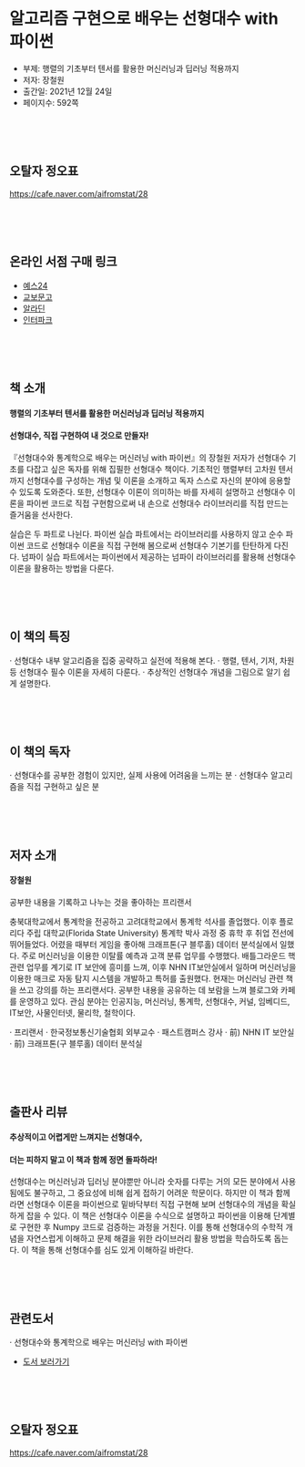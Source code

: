 # 알고리즘 구현으로 배우는 선형대수 with 파이썬

- 부제: 행렬의 기초부터 텐서를 활용한 머신러닝과 딥러닝 적용까지
- 저자: 장철원
- 출간일: 2021년 12월 24일
- 페이지수: 592쪽

<br><br><br>
## 오탈자 정오표
https://cafe.naver.com/aifromstat/28

<br><br><br>
## 온라인 서점 구매 링크
- [예스24](http://www.yes24.com/Product/Goods/105772247)
- [교보문고](http://www.kyobobook.co.kr/product/detailViewKor.laf?ejkGb=KOR&mallGb=KOR&barcode=9791165921125&orderClick=LET&Kc=)
- [알라딘](https://www.aladin.co.kr/shop/wproduct.aspx?ItemId=285412337)
- [인터파크](http://book.interpark.com/product/BookDisplay.do?_method=detail&sc.shopNo=0000400000&sc.prdNo=354391293&pis1=book&pis2=product)

<br><br><br>
## 책 소개
<h4>행렬의 기초부터 텐서를 활용한 머신러닝과 딥러닝 적용까지</h4>
<h4>선형대수, 직접 구현하여 내 것으로 만들자!</h4>
『선형대수와 통계학으로 배우는 머신러닝 with 파이썬』의 장철원 저자가 선형대수 기초를 다잡고 싶은 독자를 위해 집필한 선형대수 책이다. 기초적인 행렬부터 고차원 텐서까지 선형대수를 구성하는 개념 및 이론을 소개하고 독자 스스로 자신의 분야에 응용할 수 있도록 도와준다. 또한, 선형대수 이론이 의미하는 바를 자세히 설명하고 선형대수 이론을 파이썬 코드로 직접 구현함으로써 내 손으로 선형대수 라이브러리를 직접 만드는 즐거움을 선사한다.

실습은 두 파트로 나뉜다. 파이썬 실습 파트에서는 라이브러리를 사용하지 않고 순수 파이썬 코드로 선형대수 이론을 직접 구현해 봄으로써 선형대수 기본기를 탄탄하게 다진다. 넘파이 실습 파트에서는 파이썬에서 제공하는 넘파이 라이브러리를 활용해 선형대수 이론을 활용하는 방법을 다룬다.

<br><br><br>
## 이 책의 특징
· 선형대수 내부 알고리즘을 집중 공략하고 실전에 적용해 본다.
· 행렬, 텐서, 기저, 차원 등 선형대수 필수 이론을 자세히 다룬다.
· 추상적인 선형대수 개념을 그림으로 알기 쉽게 설명한다.

<br><br><br>
## 이 책의 독자
· 선형대수를 공부한 경험이 있지만, 실제 사용에 어려움을 느끼는 분
· 선형대수 알고리즘을 직접 구현하고 싶은 분

<br><br><br>
## 저자 소개
<h4>장철원</h4>

공부한 내용을 기록하고 나누는 것을 좋아하는 프리랜서

충북대학교에서 통계학을 전공하고 고려대학교에서 통계학 석사를 졸업했다. 이후 플로리다 주립 대학교(Florida State University) 통계학 박사 과정 중 휴학 후 취업 전선에 뛰어들었다. 어렸을 때부터 게임을 좋아해 크래프톤(구 블루홀) 데이터 분석실에서 일했다. 주로 머신러닝을 이용한 이탈률 예측과 고객 분류 업무를 수행했다. 배틀그라운드 핵 관련 업무를 계기로 IT 보안에 흥미를 느껴, 이후 NHN IT보안실에서 일하며 머신러닝을 이용한 매크로 자동 탐지 시스템을 개발하고 특허를 출원했다. 현재는 머신러닝 관련 책을 쓰고 강의를 하는 프리랜서다. 공부한 내용을 공유하는 데 보람을 느껴 블로그와 카페를 운영하고 있다. 관심 분야는 인공지능, 머신러닝, 통계학, 선형대수, 커널, 임베디드, IT보안, 사물인터넷, 물리학, 철학이다.

· 프리랜서
· 한국정보통신기술협회 외부교수
· 패스트캠퍼스 강사
· 前) NHN IT 보안실
· 前) 크래프톤(구 블루홀) 데이터 분석실

<br><br><br>
## 출판사 리뷰
<h4>추상적이고 어렵게만 느껴지는 선형대수,</h4>
<h4>더는 피하지 말고 이 책과 함께 정면 돌파하라!</h4>
 
선형대수는 머신러닝과 딥러닝 분야뿐만 아니라 숫자를 다루는 거의 모든 분야에서 사용됨에도 불구하고, 그 중요성에 비해 쉽게 접하기 어려운 학문이다. 하지만 이 책과 함께라면 선형대수 이론을 파이썬으로 밑바닥부터 직접 구현해 보며 선형대수의 개념을 확실하게 잡을 수 있다. 이 책은 선형대수 이론을 수식으로 설명하고 파이썬을 이용해 단계별로 구현한 후 Numpy 코드로 검증하는 과정을 거친다. 이를 통해 선형대수의 수학적 개념을 자연스럽게 이해하고 문제 해결을 위한 라이브러리 활용 방법을 학습하도록 돕는다. 이 책을 통해 선형대수를 심도 있게 이해하길 바란다.

<br><br><br>
## 관련도서
· 선형대수와 통계학으로 배우는 머신러닝 with 파이썬
- [도서 보러가기](http://www.yes24.com/Product/Goods/97032765)

<br><br><br>
## 오탈자 정오표
https://cafe.naver.com/aifromstat/28
